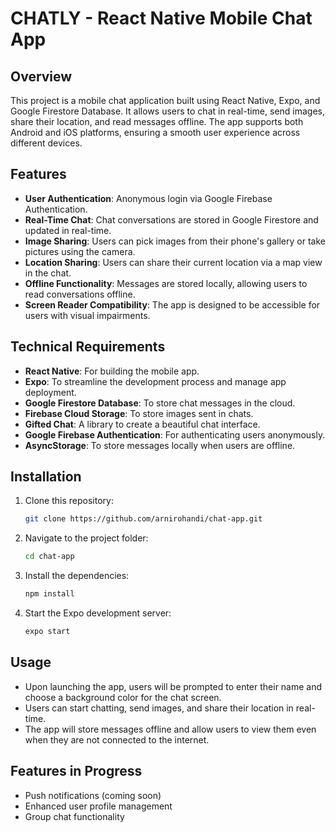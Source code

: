 # CHATLY - React Native Mobile Chat App

## Overview

This project is a mobile chat application built using React Native, Expo, and Google Firestore Database. It allows users to chat in real-time, send images, share their location, and read messages offline. The app supports both Android and iOS platforms, ensuring a smooth user experience across different devices.

## Features

- **User Authentication**: Anonymous login via Google Firebase Authentication.
- **Real-Time Chat**: Chat conversations are stored in Google Firestore and updated in real-time.
- **Image Sharing**: Users can pick images from their phone's gallery or take pictures using the camera.
- **Location Sharing**: Users can share their current location via a map view in the chat.
- **Offline Functionality**: Messages are stored locally, allowing users to read conversations offline.
- **Screen Reader Compatibility**: The app is designed to be accessible for users with visual impairments.

## Technical Requirements

- **React Native**: For building the mobile app.
- **Expo**: To streamline the development process and manage app deployment.
- **Google Firestore Database**: To store chat messages in the cloud.
- **Firebase Cloud Storage**: To store images sent in chats.
- **Gifted Chat**: A library to create a beautiful chat interface.
- **Google Firebase Authentication**: For authenticating users anonymously.
- **AsyncStorage**: To store messages locally when users are offline.

## Installation

1. Clone this repository:
   ```bash
   git clone https://github.com/arnirohandi/chat-app.git
   ```
2. Navigate to the project folder:
   ```bash
   cd chat-app
   ```
3. Install the dependencies:
   ```bash
   npm install
   ```
4. Start the Expo development server:
   ```bash
   expo start
   ```

## Usage

- Upon launching the app, users will be prompted to enter their name and choose a background color for the chat screen.
- Users can start chatting, send images, and share their location in real-time.
- The app will store messages offline and allow users to view them even when they are not connected to the internet.

## Features in Progress

- Push notifications (coming soon)
- Enhanced user profile management
- Group chat functionality
